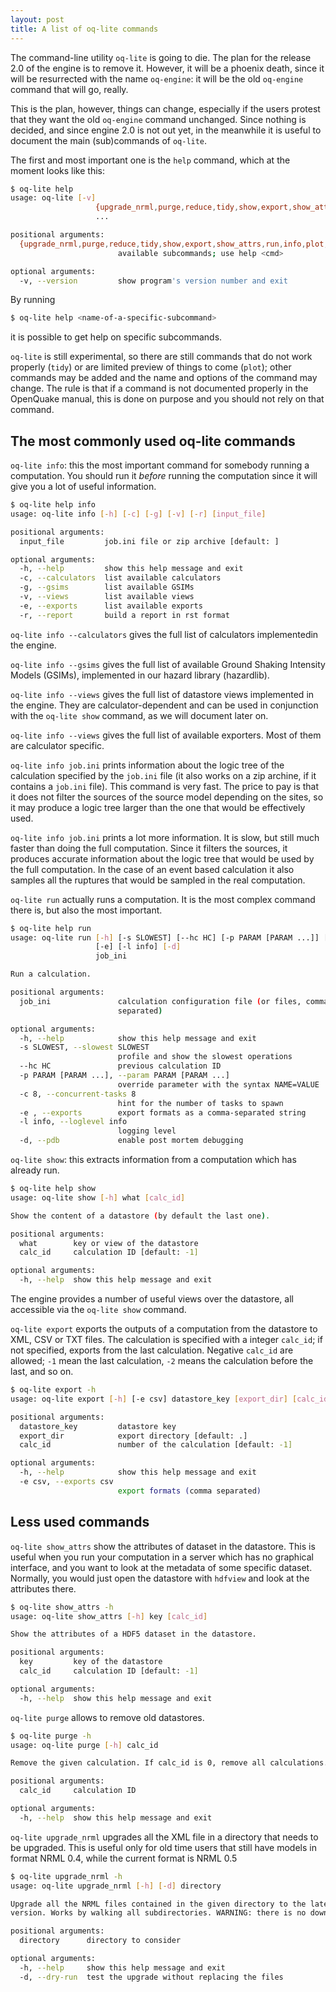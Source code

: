 ```yaml
---
layout: post
title: A list of oq-lite commands
---
```


The command-line utility `oq-lite` is going to die. The plan for the
release 2.0 of the engine is to remove it. However, it will be a
phoenix death, since it will be resurrected with the name `oq-engine`:
it will be the old `oq-engine` command that will go, really.

This is the plan, however, things can change, especially if the users
protest that they want the old `oq-engine` command
unchanged. Since nothing is decided, and since engine 2.0 is
not out yet, in the meanwhile it is useful to document the main
(sub)commands of `oq-lite`.

The first and most important one is the `help` command, which at
the moment looks like this:

```bash
$ oq-lite help
usage: oq-lite [-v]
                   {upgrade_nrml,purge,reduce,tidy,show,export,show_attrs,run,info,plot,help}
                   ...

positional arguments:
  {upgrade_nrml,purge,reduce,tidy,show,export,show_attrs,run,info,plot,help}
                        available subcommands; use help <cmd>

optional arguments:
  -v, --version         show program's version number and exit
```

By running

```bash
$ oq-lite help <name-of-a-specific-subcommand>
```

it is possible to get help on specific subcommands.

`oq-lite` is still experimental, so there are still commands that do
not work properly (`tidy`) or are limited preview of things to come
(`plot`); other commands may be added and the name and options of
the command may change. The rule is that if a command is not
documented properly in the OpenQuake manual, this is done on
purpose and you should not rely on that command.

The most commonly used oq-lite commands
-------------------------------------------------

`oq-lite info`: this the most important command for somebody running
a computation. You should run it *before* running the computation
since it will give you a lot of useful information.

```bash
$ oq-lite help info
usage: oq-lite info [-h] [-c] [-g] [-v] [-r] [input_file]

positional arguments:
  input_file         job.ini file or zip archive [default: ]

optional arguments:
  -h, --help         show this help message and exit
  -c, --calculators  list available calculators
  -g, --gsims        list available GSIMs
  -v, --views        list available views
  -e, --exports      list available exports
  -r, --report       build a report in rst format
```

`oq-lite info --calculators` gives the full list of calculators implementedin the engine.

`oq-lite info --gsims` gives the full list of available Ground Shaking
Intensity Models (GSIMs), implemented in our hazard library (hazardlib).

`oq-lite info --views` gives the full list of datastore views implemented in
the engine. They are calculator-dependent and can be used in conjunction
with the `oq-lite show` command, as we will document later on.

`oq-lite info --views` gives the full list of available exporters.
Most of them are calculator specific.

`oq-lite info job.ini` prints information about the logic tree of
the calculation specified by the `job.ini` file (it also works
on a zip archine, if it contains a `job.ini` file). This command
is very fast. The price to pay is that it does not filter the sources
of the source model depending on the sites, so it may produce a
logic tree larger than the one that would be effectively used.

`oq-lite info job.ini` prints a lot more information. It is slow, but
still much faster than doing the full computation. Since it filters
the sources, it produces accurate information about the logic
tree that would be used by the full computation. In the case of an event
based calculation it also samples all the ruptures that would be
sampled in the real computation.

`oq-lite run` actually runs a computation. It is the most
complex command there is, but also the most important.

```bash
$ oq-lite help run
usage: oq-lite run [-h] [-s SLOWEST] [--hc HC] [-p PARAM [PARAM ...]] [-c 8]
                   [-e] [-l info] [-d]
                   job_ini

Run a calculation.

positional arguments:
  job_ini               calculation configuration file (or files, comma-
                        separated)

optional arguments:
  -h, --help            show this help message and exit
  -s SLOWEST, --slowest SLOWEST
                        profile and show the slowest operations
  --hc HC               previous calculation ID
  -p PARAM [PARAM ...], --param PARAM [PARAM ...]
                        override parameter with the syntax NAME=VALUE ...
  -c 8, --concurrent-tasks 8
                        hint for the number of tasks to spawn
  -e , --exports        export formats as a comma-separated string
  -l info, --loglevel info
                        logging level
  -d, --pdb             enable post mortem debugging
```

`oq-lite show`: this extracts information from a computation which has
already run.

```bash
$ oq-lite help show
usage: oq-lite show [-h] what [calc_id]

Show the content of a datastore (by default the last one).

positional arguments:
  what        key or view of the datastore
  calc_id     calculation ID [default: -1]

optional arguments:
  -h, --help  show this help message and exit
```
  
The engine provides a number of useful views over the datastore,
all accessible via the `oq-lite show` command.

`oq-lite export` exports the outputs of a computation from the datastore
to XML, CSV or TXT files. The calculation is specified with a integer
`calc_id`; if not specified, exports from the last calculation.
Negative `calc_id` are allowed; `-1` mean the last calculation,
`-2` means the calculation before the last, and so on.

```bash
$ oq-lite export -h
usage: oq-lite export [-h] [-e csv] datastore_key [export_dir] [calc_id]

positional arguments:
  datastore_key         datastore key
  export_dir            export directory [default: .]
  calc_id               number of the calculation [default: -1]

optional arguments:
  -h, --help            show this help message and exit
  -e csv, --exports csv
                        export formats (comma separated)
```

Less used commands
---------------------

`oq-lite show_attrs` show the attributes of dataset in the datastore.
This is useful when you run your computation in a server which has
no graphical interface, and you want to look at the metadata of
some specific dataset. Normally, you would just open the datastore
with `hdfview` and look at the attributes there.

```bash
$ oq-lite show_attrs -h
usage: oq-lite show_attrs [-h] key [calc_id]

Show the attributes of a HDF5 dataset in the datastore.

positional arguments:
  key         key of the datastore
  calc_id     calculation ID [default: -1]

optional arguments:
  -h, --help  show this help message and exit
```

`oq-lite purge` allows to remove old datastores.

```bash
$ oq-lite purge -h
usage: oq-lite purge [-h] calc_id

Remove the given calculation. If calc_id is 0, remove all calculations.

positional arguments:
  calc_id     calculation ID

optional arguments:
  -h, --help  show this help message and exit
```

`oq-lite upgrade_nrml` upgrades all the XML file in a directory that
needs to be upgraded. This is useful only for old time users that
still have models in format NRML 0.4, while the current format is
NRML 0.5

```bash
$ oq-lite upgrade_nrml -h
usage: oq-lite upgrade_nrml [-h] [-d] directory

Upgrade all the NRML files contained in the given directory to the latest NRML
version. Works by walking all subdirectories. WARNING: there is no downgrade!

positional arguments:
  directory      directory to consider

optional arguments:
  -h, --help     show this help message and exit
  -d, --dry-run  test the upgrade without replacing the files
```

